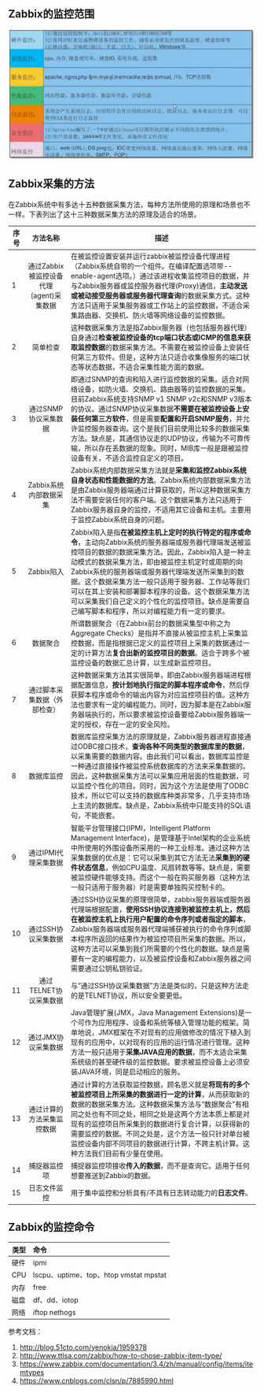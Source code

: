 ## Zabbix的监控范围
![监控范围](https://github.com/oscourse-tsinghua/LEP-Analysis/blob/master/image/%E7%9B%91%E6%8E%A7%E8%8C%83%E5%9B%B4.jpg)

## Zabbix采集的方法
在Zabbix系统中有多达十五种数据采集方法，每种方法所使用的原理和场景也不一样。下表列出了这十三种数据采集方法的原理及适合的场景。

| 序号 |                方法名称                 | 描述                                                         |
| ---- | :-------------------------------------: | ------------------------------------------------------------ |
| 1    | 通过Zabbix被监控设备代理(agent)采集数据 | 在被监控设置安装并运行zabbix被监控设备代理进程（Zabbix系统自带的一个组件。在编译配置选项带--enable-agent选项。）通过该进程收集监控项目的数据，并与Zabbix服务器或监控服务器代理(Proxy)通信，**主动发送或被动接受服务器或服务器代理查询**的数据采集方式。这种方法只适用于采集服务器或工作站上的监控数据，不适合采集路由器、交换机、防火墙等网络设备的监控数据。 |
| 2    |                简单检查                 | 这种数据采集方法是指Zabbix服务器（也包括服务器代理）自身通过**检查被监控设备的tcp端口状态或ICMP的信息来获取监控数据**的数据采集方法。不需要在被监控设备上安装任何第三方软件。但是，这种方法只适合收集像服务的端口状态等状态数据，不适合采集性能方面的数据。 |
| 3    |          通过SNMP协议采集数据           | 即通过SNMP的查询和陷入进行监控数据的采集。适合对网络设备，如防火墙、交换机、路由器等的监控数据的采集。目前Zabbix系统支持SNMP v1 SNMP v2c和SNMP v3版本的协议。通过SNMP协议采集数据**不需要在被监控设备上安装任何第三方软件**，但是需要**配置和开启SNMP服务**，并允许监控服务器查询。这个是我们目前使用比较多的数据采集方法。缺点是，其通信协议走的UDP协议，传输为不可靠传输，所以存在丢数据的现象。同时，MIB库一般是跟被监控设备有关，不适合监控自定义的项目。 |
| 4    |         Zabbix系统内部数据采集          | Zabbix系统内部数据采集方法就是**采集和监控Zabbix系统自身状态和性能数据的方法**。Zabbix系统内部数据采集方法是由Zabbix服务器端通过计算获取的，所以这种数据采集方法不需要安装任何的客户端。这个数据采集方法只适用于Zabbix服务器自身的监控，不适用其它设备和主机。主要用于监控Zabbix系统自身的问题。 |
| 5    |               Zabbix陷入                | Zabbix陷入是指**在被监控主机上定时的执行特定的程序或命令**，主动向Zabbix系统的服务器端或服务器代理端发送被监控项目的数据的数据采集方法。因此，Zabbix陷入是一种主动模式的数据采集方法，即由被监控主机定时或周期的向Zabbix系统的服务器端或服务器代理端发送所采集到的数据。这个数据采集方法一般只适用于服务器、工作站等我们可以在其上安装和部署脚本程序的设备。这个数据采集方法可以采集我们自己定义的个性化的监控项目。缺点是需要自己编写脚本和程序，所以对编程能力有一定的要求。 |
| 6    |                数据聚合                 | 所谓数据聚合（在Zabbix前台的数据采集型中称之为Aggregate Checks）是指并不直接从被监控主机上采集监控数据，而是指根据已定义的监控项目上采集的数据通过一定的计算方法**复合出新的监控项目的数据**。适合于跨多个被监控设备的数据汇总计算，以生成新监控项目。 |
| 7    |      通过脚本采集数据（外部检查）       | 这种数据采集方法其实很简单，即由Zabbix服务器端进程根据配置信息，**按计划地执行指定的脚本程序或命令**，然后俘获脚本程序或命令的输出内容为对应监控项目的值。这种方法也要求有一定的编程能力。同时，因为脚本是在Zabbix服务器端执行的，所以要求被监控设备要给Zabbix服务器端一定的授权，存在一定的安全风险。 |
| 8    |               数据库监控                | 数据库监控采集方法的原理就是，Zabbix服务器进程直接通过ODBC接口技术，**查询各种不同类型的数据库里的数据**，以采集需要的数据内容。由此我们可以看出，数据库监控是一种通过直接操作被监控系统数据库的方法来采集数据的。因此，这种数据采集方法可以采集应用层面的性能数据，可以监控个性化的项目。同时，因为这个方法是使用了ODBC技术，所以它可以支持的数据库种类非常多，几乎支持市场上主流的数据库。缺点是，Zabbix系统中只能支持的SQL语句，不能嵌套。 |
| 9    |          通过IPMI代理采集数据           | 智能平台管理接口(IPMI，Intelligent Platform Management Interface)，是管理基于Intel架构的企业系统中所使用的外围设备所采用的一种工业标准。通过这种方法采集数据的优点是：它可以采集到其它方法无法**采集到的硬件状态信息**，例如CPU温度、风扇转数等等。缺点是，需要被监控硬件能够支持。而这个一般在购买服务器（这种方法一般只适用于服务器）时是需要单独购买控制卡的。 |
| 10   |           通过SSH协议采集数据           | 通过SSH协议采集的原理很简单，zabbix服务器端或服务器代理端根据配置，**使用SSH协议连接到被监控主机上，然后在被监控主机上执行用户配置的命令序列或者指定的脚本**，Zabbix服务器端或服务器代理端捕获被执行的命令序列或脚本程序所返回的结果作为被监控项目所采集的数据。所以，这种方法可以采集到我们所需要的个性化的数据。缺点是需要有一定的编程能力，以及被监控设备和Zabbix服务器之间需要通过公钥私钥验证。 |
| 11   |         通过TELNET协议采集数据          | 与“通过SSH协议采集数据”方法是类似的，只是这种方法走的是TELNET协议，所以安全要更低。 |
| 12   |           通过JMX协议采集数据           | Java管理扩展(JMX，Java Management Extensions)是一个可作为应用程序、设备和系统等植入管理功能的框架。简单地说，JMX框架在不对现有的应用做修改的情况下植入到现有的应用中，以对现有的应用的运行情况进行管理。这种方法一般只适用于**采集JAVA应用的数据**，而不太适合采集系统级的甚至硬件级的监控数据。要求被监控设备上必须安装JAVA环境，同是启动相应的服务。 |
| 13   |       通过计算的方法采集监控数据        | 通过计算的方法获取监控数据，顾名思义就是**将现有的多个被监控项目上所采集的数据进行一定的计算**，从而获取新的数据的数据采集方法。这种数据采集方法与“数据聚合”有相同之处也有不同之处，相同之处是这两个方法本质上都是对现有的监控项目所采集到的数据进行复合计算，以获得新的需要监控的数据。不同之处是，这个方法一般只针对单台被监控设备内部不同项目的数据进行计算，不跨主机计算。这种方法我们目前有少量在使用。 |
| 14   |              捕捉器监控项               | 捕捉器监控项接收**传入的数据**，而不是查询它。适用于任何想要推送到Zabbix的数据。 |
| 15   |              日志文件监控               | 用于集中监控和分析具有/不具有日志转动能力的**日志文件**。    |

## Zabbix的监控命令
| 类型 | 命令 |
  | --------   | :-----   |
| 硬件 | ipmi |
| CPU | lscpu、uptime、top、htop vmstat mpstat |
| 内存 | free |
| 磁盘 | df、dd、iotop |
| 网络 | iftop nethogs |

参考文档：

1. http://blog.51cto.com/yenokia/1959378
2. http://www.ttlsa.com/zabbix/how-to-chose-zabbix-item-type/
3. https://www.zabbix.com/documentation/3.4/zh/manual/config/items/itemtypes
4. https://www.cnblogs.com/clsn/p/7885990.html
